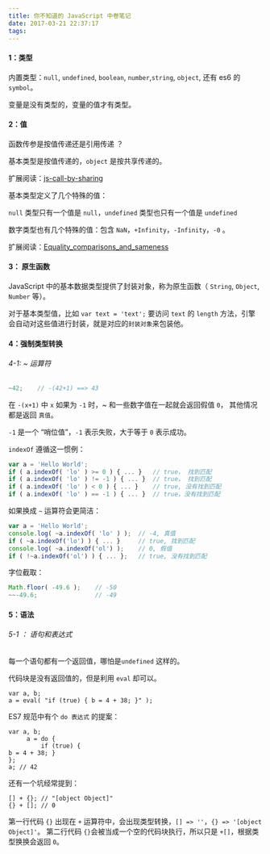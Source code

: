 ```yaml
---
title: 你不知道的 JavaScript 中卷笔记
date: 2017-03-21 22:37:17
tags:
---
```


#### 1：类型

内置类型：`null`, `undefined`, `boolean`, `number`,`string`, `object`, 还有 es6 的 `symbol`。

变量是没有类型的，变量的值才有类型。

#### 2：值

函数传参是按值传递还是引用传递 ？

基本类型是按值传递的，`object` 是按共享传递的。

扩展阅读：[js-call-by-sharing](http://bosn.me/js/js-call-by-sharing/)

基本类型定义了几个特殊的值：

`null` 类型只有一个值是 `null`，`undefined` 类型也只有一个值是 `undefined`

数字类型也有几个特殊的值：包含 `NaN`，`+Infinity`，`-Infinity`，`-0` 。

扩展阅读：[Equality_comparisons_and_sameness](https://developer.mozilla.org/zh-CN/docs/Web/JavaScript/Equality_comparisons_and_sameness)

#### 3： 原生函数

JavaScript 中的基本数据类型提供了封装对象，称为原生函数（ `String`, `Object`, `Number` 等）。

对于基本类型值，比如 `var text = 'text';` 要访问 `text` 的 `length` 方法，引擎会自动对这些值进行封装，就是对应的`封装对象`来包装他。

#### 4：强制类型转换

###### 4-1:   ~ 运算符

```JavaScript
~42;	// -(42+1) ==> 43
```

在 `-(x+1)` 中 `x` 如果为 `-1` 时，~ 和一些数字值在一起就会返回假值 `0`， 其他情况都是返回 `真值`。

`-1` 是一个 “哨位值”，`-1` 表示失败，大于等于 `0` 表示成功。

`indexOf`  遵循这一惯例：

```JavaScript
var a = 'Hello World';
if ( a.indexOf( 'lo' ) >= 0 ) { ... } 	// true， 找到匹配
if ( a.indexOf( 'lo' ) != -1 ) { ... } 	// true， 找到匹配
if ( a.indexOf( 'lo' ) < 0 ) { ... }	// true, 没有找到匹配
if ( a.indexOf( 'lo' ) == -1 ) { ... }	// true，没有找到匹配
```
如果换成 `~` 运算符会更简洁：

```JavaScript
var a = 'Hello World';
console.log( ~a.indexOf( 'lo' ) );	// -4, 真值
if ( ~a.indexOf('lo') ) { ... } 	// true, 找到匹配
console.log( ~a.indexOf('ol') );	// 0, 假值
if ( !~a.indexOf('ol') ) { ... };	// true, 没有找到匹配
```

字位截取：

```JavaScript
Math.floor( -49.6 );	// -50
~~-49.6;				// -49
```

#### 5：语法

###### 5-1 ： 语句和表达式

每一个语句都有一个返回值，哪怕是`undefined` 这样的。

代码块是没有返回值的，但是利用 `eval` 却可以。

```
var a, b;
a = eval( "if (true) { b = 4 + 38; }" );
```

ES7 规范中有个  `do 表达式`  的提案：

```
var a, b;
     a = do {
         if (true) {
b = 4 + 38; }
};
a; // 42
```


还有一个坑经常提到：
```
[] + {}; // "[object Object]"
{} + []; // 0
```
第一行代码 `{}` 出现在 `+` 运算符中，会出现类型转换，`[] => ''`，`{} => '[object Object]'`。
第二行代码 `{}`会被当成一个空的代码块执行，所以只是 `+[]`，根据类型换换会返回 `0`。

